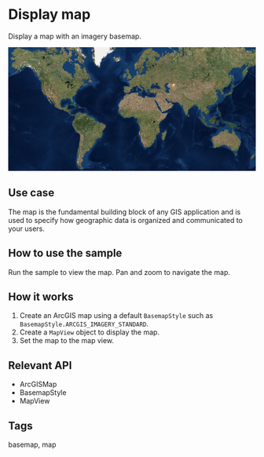 # Display map

Display a map with an imagery basemap.

![Image of display map](AddFeatureClustering.png)

## Use case

The map is the fundamental building block of any GIS application and is used to specify how geographic data is organized and communicated to your users.

## How to use the sample

Run the sample to view the map. Pan and zoom to navigate the map.

## How it works

1. Create an ArcGIS map using a default `BasemapStyle` such as `BasemapStyle.ARCGIS_IMAGERY_STANDARD`.
2. Create a `MapView` object to display the map.
3. Set the map to the map view.

## Relevant API

* ArcGISMap
* BasemapStyle
* MapView

## Tags

basemap, map
